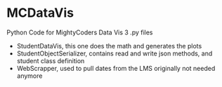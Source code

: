 # MCDataVis
Python  Code for MightyCoders Data Vis
3 .py files 
- StudentDataVis, this one does the math and generates the plots 
- StudentObjectSerializer, contains read and write json methods, and student class definition 
- WebScrapper, used to pull dates from the LMS originally not needed anymore   
